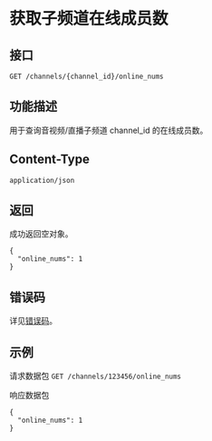 # 获取子频道在线成员数

## 接口

`GET /channels/{channel_id}/online_nums`

## 功能描述

用于查询音视频/直播子频道 channel_id 的在线成员数。

## Content-Type

`application/json`

## 返回
成功返回空对象。

```
{
  "online_nums": 1
}
```
## 错误码
详见[错误码](../../../openapi/error/error.md)。

## 示例

请求数据包
`GET /channels/123456/online_nums`

响应数据包
```
{
  "online_nums": 1
}
```
